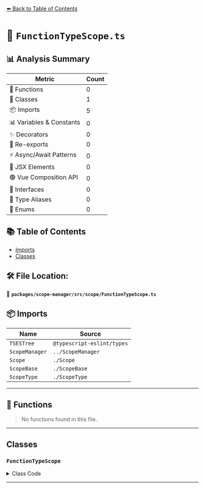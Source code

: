 [⬅️ Back to Table of Contents](../../../../index.md)

# 📄 `FunctionTypeScope.ts`

## 📊 Analysis Summary

| Metric | Count |
|--------|-------|
| 🔧 Functions | 0 |
| 🧱 Classes | 1 |
| 📦 Imports | 5 |
| 📊 Variables & Constants | 0 |
| ✨ Decorators | 0 |
| 🔄 Re-exports | 0 |
| ⚡ Async/Await Patterns | 0 |
| 💠 JSX Elements | 0 |
| 🟢 Vue Composition API | 0 |
| 📐 Interfaces | 0 |
| 📑 Type Aliases | 0 |
| 🎯 Enums | 0 |

## 📚 Table of Contents

- [Imports](#imports)
- [Classes](#classes)

## 🛠️ File Location:
📂 **`packages/scope-manager/src/scope/FunctionTypeScope.ts`**

## 📦 Imports

| Name | Source |
|------|--------|
| `TSESTree` | `@typescript-eslint/types` |
| `ScopeManager` | `../ScopeManager` |
| `Scope` | `./Scope` |
| `ScopeBase` | `./ScopeBase` |
| `ScopeType` | `./ScopeType` |


---

## 🔧 Functions

> No functions found in this file.


---

## Classes

### `FunctionTypeScope`

<details><summary>Class Code</summary>

```ts
export class FunctionTypeScope extends ScopeBase<
  ScopeType.functionType,
  | TSESTree.TSCallSignatureDeclaration
  | TSESTree.TSConstructorType
  | TSESTree.TSConstructSignatureDeclaration
  | TSESTree.TSFunctionType
  | TSESTree.TSMethodSignature,
  Scope
> {
  constructor(
    scopeManager: ScopeManager,
    upperScope: FunctionTypeScope['upper'],
    block: FunctionTypeScope['block'],
  ) {
    super(scopeManager, ScopeType.functionType, upperScope, block, false);
  }
}
```
</details>


---